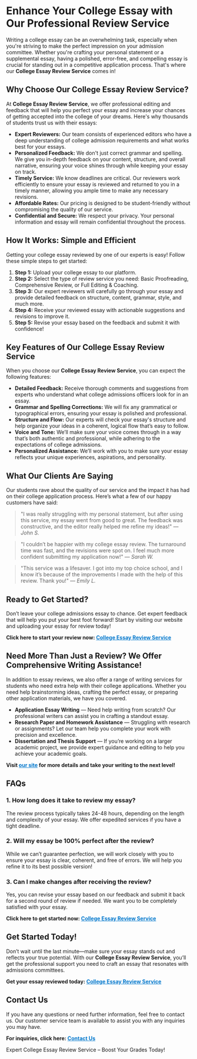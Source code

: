 <h1>Enhance Your College Essay with Our Professional Review Service</h1>

<p>Writing a college essay can be an overwhelming task, especially when you're striving to make the perfect impression on your admission committee. Whether you're crafting your personal statement or a supplemental essay, having a polished, error-free, and compelling essay is crucial for standing out in a competitive application process. That's where our <strong>College Essay Review Service</strong> comes in!</p>

<h2>Why Choose Our College Essay Review Service?</h2>

<p>At <strong>College Essay Review Service</strong>, we offer professional editing and feedback that will help you perfect your essay and increase your chances of getting accepted into the college of your dreams. Here's why thousands of students trust us with their essays:</p>

<ul>
  <li><strong>Expert Reviewers:</strong> Our team consists of experienced editors who have a deep understanding of college admission requirements and what works best for your essays.</li>
  <li><strong>Personalized Feedback:</strong> We don't just correct grammar and spelling. We give you in-depth feedback on your content, structure, and overall narrative, ensuring your voice shines through while keeping your essay on track.</li>
  <li><strong>Timely Service:</strong> We know deadlines are critical. Our reviewers work efficiently to ensure your essay is reviewed and returned to you in a timely manner, allowing you ample time to make any necessary revisions.</li>
  <li><strong>Affordable Rates:</strong> Our pricing is designed to be student-friendly without compromising the quality of our service.</li>
  <li><strong>Confidential and Secure:</strong> We respect your privacy. Your personal information and essay will remain confidential throughout the process.</li>
</ul>

<h2>How It Works: Simple and Efficient</h2>

<p>Getting your college essay reviewed by one of our experts is easy! Follow these simple steps to get started:</p>

<ol>
  <li><strong>Step 1:</strong> Upload your college essay to our platform.</li>
  <li><strong>Step 2:</strong> Select the type of review service you need: Basic Proofreading, Comprehensive Review, or Full Editing & Coaching.</li>
  <li><strong>Step 3:</strong> Our expert reviewers will carefully go through your essay and provide detailed feedback on structure, content, grammar, style, and much more.</li>
  <li><strong>Step 4:</strong> Receive your reviewed essay with actionable suggestions and revisions to improve it.</li>
  <li><strong>Step 5:</strong> Revise your essay based on the feedback and submit it with confidence!</li>
</ol>

<h2>Key Features of Our College Essay Review Service</h2>

<p>When you choose our <strong>College Essay Review Service</strong>, you can expect the following features:</p>

<ul>
  <li><strong>Detailed Feedback:</strong> Receive thorough comments and suggestions from experts who understand what college admissions officers look for in an essay.</li>
  <li><strong>Grammar and Spelling Corrections:</strong> We will fix any grammatical or typographical errors, ensuring your essay is polished and professional.</li>
  <li><strong>Structure and Flow:</strong> Our experts will check your essay's structure and help organize your ideas in a coherent, logical flow that’s easy to follow.</li>
  <li><strong>Voice and Tone:</strong> We’ll make sure your voice comes through in a way that’s both authentic and professional, while adhering to the expectations of college admissions.</li>
  <li><strong>Personalized Assistance:</strong> We’ll work with you to make sure your essay reflects your unique experiences, aspirations, and personality.</li>
</ul>

<h2>What Our Clients Are Saying</h2>

<p>Our students rave about the quality of our service and the impact it has had on their college application process. Here’s what a few of our happy customers have said:</p>

<blockquote>
  <p>"I was really struggling with my personal statement, but after using this service, my essay went from good to great. The feedback was constructive, and the editor really helped me refine my ideas!" — <em>John S.</em></p>
</blockquote>

<blockquote>
  <p>"I couldn’t be happier with my college essay review. The turnaround time was fast, and the revisions were spot on. I feel much more confident submitting my application now!" — <em>Sarah W.</em></p>
</blockquote>

<blockquote>
  <p>"This service was a lifesaver. I got into my top choice school, and I know it’s because of the improvements I made with the help of this review. Thank you!" — <em>Emily L.</em></p>
</blockquote>

<h2>Ready to Get Started?</h2>

<p>Don’t leave your college admissions essay to chance. Get expert feedback that will help you put your best foot forward! Start by visiting our website and uploading your essay for review today!</p>

<p><strong>Click here to start your review now: <a href="https://tinyurl.com/topessay?keyword=college+essay+review+service" target="_blank" style="color: #0077CC;">College Essay Review Service</a></strong></p>

<h2>Need More Than Just a Review? We Offer Comprehensive Writing Assistance!</h2>

<p>In addition to essay reviews, we also offer a range of writing services for students who need extra help with their college applications. Whether you need help brainstorming ideas, crafting the perfect essay, or preparing other application materials, we have you covered.</p>

<ul>
  <li><strong>Application Essay Writing</strong> — Need help writing from scratch? Our professional writers can assist you in crafting a standout essay.</li>
  <li><strong>Research Paper and Homework Assistance</strong> — Struggling with research or assignments? Let our team help you complete your work with precision and excellence.</li>
  <li><strong>Dissertation and Thesis Support</strong> — If you’re working on a larger academic project, we provide expert guidance and editing to help you achieve your academic goals.</li>
</ul>

<p><strong>Visit <a href="https://tinyurl.com/topessay?keyword=college+essay+review+service" target="_blank" style="color: #0077CC;">our site</a> for more details and take your writing to the next level!</strong></p>

<h2>FAQs</h2>

<h3>1. How long does it take to review my essay?</h3>
<p>The review process typically takes 24-48 hours, depending on the length and complexity of your essay. We offer expedited services if you have a tight deadline.</p>

<h3>2. Will my essay be 100% perfect after the review?</h3>
<p>While we can’t guarantee perfection, we will work closely with you to ensure your essay is clear, coherent, and free of errors. We will help you refine it to its best possible version!</p>

<h3>3. Can I make changes after receiving the review?</h3>
<p>Yes, you can revise your essay based on our feedback and submit it back for a second round of review if needed. We want you to be completely satisfied with your essay.</p>

<p><strong>Click here to get started now: <a href="https://tinyurl.com/topessay?keyword=college+essay+review+service" target="_blank" style="color: #0077CC;">College Essay Review Service</a></strong></p>

<h2>Get Started Today!</h2>

<p>Don’t wait until the last minute—make sure your essay stands out and reflects your true potential. With our <strong>College Essay Review Service</strong>, you’ll get the professional support you need to craft an essay that resonates with admissions committees.</p>

<p><strong>Get your essay reviewed today: <a href="https://tinyurl.com/topessay?keyword=college+essay+review+service" target="_blank" style="color: #0077CC;">College Essay Review Service</a></strong></p>

<h2>Contact Us</h2>

<p>If you have any questions or need further information, feel free to contact us. Our customer service team is available to assist you with any inquiries you may have.</p>

<p><strong>For inquiries, click here: <a href="https://tinyurl.com/topessay?keyword=college+essay+review+service" target="_blank" style="color: #0077CC;">Contact Us</a></strong></p>
Expert College Essay Review Service – Boost Your Grades Today!
